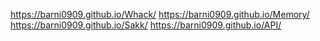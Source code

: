 https://barni0909.github.io/Whack/
https://barni0909.github.io/Memory/
https://barni0909.github.io/Sakk/
https://barni0909.github.io/API/